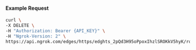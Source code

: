 <!-- Code generated for API Clients. DO NOT EDIT. -->

#### Example Request

```bash
curl \
-X DELETE \
-H "Authorization: Bearer {API_KEY}" \
-H "Ngrok-Version: 2" \
https://api.ngrok.com/edges/https/edghts_2pQd3H95oPpoxIhzlSROKkV5hyK/routes/edghtsrt_2pQd3J4szW372DeFO6qdvSASInn/websocket_tcp_converter
```
